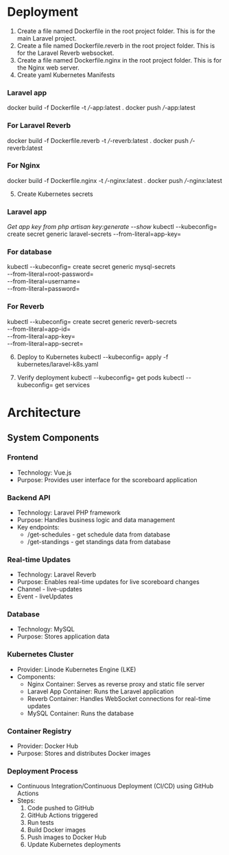# Deployment
1. Create a file named Dockerfile in the root project folder. This is for the main Laravel project.
2. Create a file named Dockerfile.reverb in the root project folder. This is for the Laravel Reverb websocket.
3. Create a file named Dockerfile.nginx in the root project folder. This is for the Nginx web server.
4. Create yaml Kubernetes Manifests 

### Laravel app
docker build -f Dockerfile -t _<docker registry>/<project name>_-app:latest .
docker push _<docker registry>/<project name>_-app:latest

### For Laravel Reverb
docker build -f Dockerfile.reverb -t _<docker registry>/<project name>_-reverb:latest .
docker push _<docker registry>/<project name>_-reverb:latest

### For Nginx
docker build -f Dockerfile.nginx -t _<docker registry>/<project name>_-nginx:latest .
docker push _<docker registry>/<project name>_-nginx:latest

5. Create Kubernetes secrets

### Laravel app
_Get app key from php artisan key:generate --show_
kubectl --kubeconfig=_<kubeconfig path>_ create secret generic laravel-secrets --from-literal=app-key=_<App key>_

### For database
kubectl --kubeconfig=_<kubeconfig path>_ create secret generic mysql-secrets \
  --from-literal=root-password=_<password>_ \
  --from-literal=username=_<username>_ \
  --from-literal=password=_<password>_

### For Reverb
kubectl --kubeconfig=_<kubeconfig path>_ create secret generic reverb-secrets \
  --from-literal=app-id=_<app id>_ \
  --from-literal=app-key=_<app key>_ \
  --from-literal=app-secret=_<app secret>_
  
6. Deploy to Kubernetes
kubectl --kubeconfig=_<kubeconfig path>_ apply -f kubernetes/laravel-k8s.yaml

7. Verify deployment
kubectl --kubeconfig=_<kubeconfig path>_ get pods
kubectl --kubeconfig=_<kubeconfig path>_ get services


# Architecture

## System Components
### Frontend
- Technology: Vue.js
- Purpose: Provides user interface for the scoreboard application

### Backend API
- Technology: Laravel PHP framework
- Purpose: Handles business logic and data management
- Key endpoints:
  - /get-schedules - get schedule data from database
  - /get-standings - get standings data from database

### Real-time Updates
- Technology: Laravel Reverb
- Purpose: Enables real-time updates for live scoreboard changes
- Channel - live-updates
- Event - liveUpdates

### Database
- Technology: MySQL
- Purpose: Stores application data

### Kubernetes Cluster
- Provider: Linode Kubernetes Engine (LKE)
- Components:
  - Nginx Container: Serves as reverse proxy and static file server
  - Laravel App Container: Runs the Laravel application
  - Reverb Container: Handles WebSocket connections for real-time updates
  - MySQL Container: Runs the database

### Container Registry
- Provider: Docker Hub
- Purpose: Stores and distributes Docker images

### Deployment Process
- Continuous Integration/Continuous Deployment (CI/CD) using GitHub Actions
- Steps:
  1. Code pushed to GitHub
  2. GitHub Actions triggered
  3. Run tests
  4. Build Docker images
  5. Push images to Docker Hub
  6. Update Kubernetes deployments

